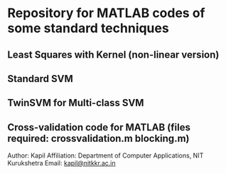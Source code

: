 # Repository for MATLAB codes of some standard techniques

## Least Squares with Kernel (non-linear version)
## Standard SVM

## TwinSVM for Multi-class SVM

## Cross-validation code for MATLAB (files required: crossvalidation.m blocking.m)

Author: Kapil 
Affiliation: Department of Computer Applications, NIT Kurukshetra
Email: kapil@nitkkr.ac.in
